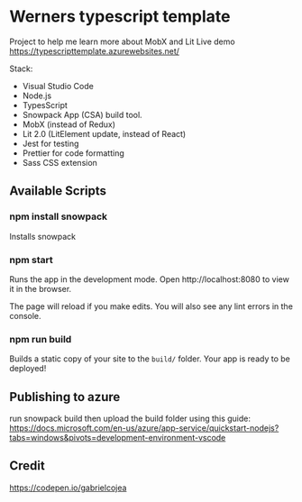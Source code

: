 # Werners typescript template

Project to help me learn more about MobX and Lit
Live demo https://typescripttemplate.azurewebsites.net/

Stack:

-   Visual Studio Code
-   Node.js
-   TypesScript
-   Snowpack App (CSA) build tool.
-   MobX (instead of Redux)
-   Lit 2.0 (LitElement update, instead of React)
-   Jest for testing
-   Prettier for code formatting
-   Sass CSS extension

## Available Scripts

### npm install snowpack
Installs snowpack

### npm start
Runs the app in the development mode.
Open http://localhost:8080 to view it in the browser.

The page will reload if you make edits.
You will also see any lint errors in the console.


### npm run build
Builds a static copy of your site to the `build/` folder.
Your app is ready to be deployed!

## Publishing to azure
run snowpack build
then upload the build folder using this guide:
https://docs.microsoft.com/en-us/azure/app-service/quickstart-nodejs?tabs=windows&pivots=development-environment-vscode


## Credit
https://codepen.io/gabrielcojea